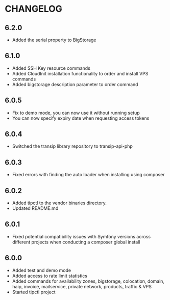 CHANGELOG
=========

6.2.0
-----
* Added the serial property to BigStorage

6.1.0
-----

* Added SSH Key resource commands
* Added CloudInit installation functionality to order and install VPS commands
* Added bigstorage description parameter to order command

6.0.5
-----

* Fix to demo mode, you can now use it without running setup
* You can now specify expiry date when requesting access tokens

6.0.4
-----

* Switched the transip library repository to transip-api-php

6.0.3
-----

* Fixed errors with finding the auto loader when installing using composer

6.0.2
-----

* Added tipctl to the vendor binaries directory.
* Updated README.md

6.0.1
-----

* Fixed potential compatibility issues with Symfony versions across different projects when conducting a composer global install 

6.0.0
-----

* Added test and demo mode
* Added access to rate limit statistics
* Added commands for availability zones, bigstorage, colocation, domain, haip, invoice, mailservice, private network, products, traffic & VPS
* Started tipctl project
